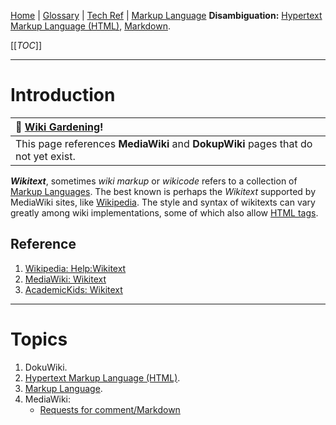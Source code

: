 [Home](/Slalom-LLC/Slalom-Consulting) | [Glossary](/Glossary) | [Tech Ref](/Tech-Ref) | [Markup Language](/Tech-Ref/Software-Development/Markup-Language)
**Disambiguation:** [Hypertext Markup Language (HTML)](/Tech-Ref/WWW-\(World-Wide-Web\)/HTML-\(Hypertext-Markup-Language\)), [Markdown](/Tech-Ref/Software-Development/Markup-Language/Markdown).

[[_TOC_]]

---
# Introduction
|:seedling: [Wiki Gardening](/Tech-Ref/Wiki/Wiki-Gardening)!|
|:-|
| This page references **MediaWiki** and **DokupWiki** pages that do not yet exist. |

***Wikitext***, sometimes _wiki markup_ or _wikicode_ refers to a collection of [Markup Languages](/Tech-Ref/Software-Development/Markup-Language). The best known is perhaps the _Wikitext_ supported by MediaWiki sites, like [Wikipedia](https://en.wikipedia.org/wiki/Main_Page). The style and syntax of wikitexts can vary greatly among wiki implementations, some of which also allow [HTML tags](/Tech-Ref/WWW-\(World-Wide-Web\)/HTML-\(Hypertext-Markup-Language\)).

## Reference
1. [Wikipedia: Help:Wikitext](https://en.wikipedia.org/wiki/Help:Wikitext)
1. [MediaWiki: Wikitext](https://www.mediawiki.org/wiki/Wikitext)
1. [AcademicKids: Wikitext](https://academickids.com/encyclopedia/index.php/Wikitext)

---
# Topics
1. DokuWiki.
1. [Hypertext Markup Language (HTML)](/Tech-Ref/WWW-\(World-Wide-Web\)/HTML-\(Hypertext-Markup-Language\)).
1. [Markup Language](/Tech-Ref/Software-Development/Markup-Language).
1. MediaWiki:
   - [Requests for comment/Markdown](https://www.mediawiki.org/wiki/Requests_for_comment/Markdown)
